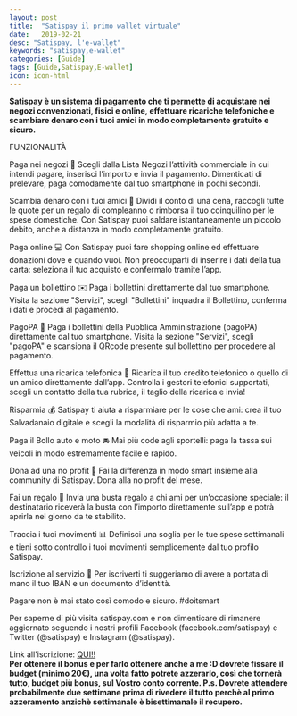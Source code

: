 ```yaml
---
layout: post
title:  "Satispay il primo wallet virtuale"
date:   2019-02-21
desc: "Satispay, l'e-wallet"
keywords: "satispay,e-wallet"
categories: [Guide]
tags: [Guide,Satispay,E-wallet]
icon: icon-html
---
```


**Satispay è un sistema di pagamento che ti permette di acquistare nei negozi convenzionati, fisici e online, effettuare ricariche telefoniche e scambiare denaro con i tuoi amici in modo completamente gratuito e sicuro.**

FUNZIONALITÀ

Paga nei negozi 💸
Scegli dalla Lista Negozi l’attività commerciale in cui intendi pagare, inserisci l’importo e invia il pagamento. Dimenticati di prelevare, paga comodamente dal tuo smartphone in pochi secondi.

Scambia denaro con i tuoi amici 👫
Dividi il conto di una cena, raccogli tutte le quote per un regalo di compleanno o rimborsa il tuo coinquilino per le spese domestiche. Con Satispay puoi saldare istantaneamente un piccolo debito, anche a distanza in modo completamente gratuito.

Paga online 💻
Con Satispay puoi fare shopping online ed effettuare donazioni dove e quando vuoi.
Non preoccuparti di inserire i dati della tua carta: seleziona il tuo acquisto e confermalo tramite l’app.

Paga un bollettino ✉️
Paga i bollettini direttamente dal tuo smartphone. Visita la sezione "Servizi", scegli "Bollettini" inquadra il Bollettino, conferma i dati e procedi al pagamento.

PagoPA 📄
Paga i bollettini della Pubblica Amministrazione (pagoPA) direttamente dal tuo smartphone. Visita la sezione "Servizi", scegli "pagoPA" e scansiona il QRcode presente sul bollettino per procedere al pagamento.

Effettua una ricarica telefonica 📲
Ricarica il tuo credito telefonico o quello di un amico direttamente dall’app. Controlla i gestori telefonici supportati, scegli un contatto della tua rubrica, il taglio della ricarica e invia!

Risparmia 💰
Satispay ti aiuta a risparmiare per le cose che ami: crea il tuo Salvadanaio digitale e scegli la modalità di risparmio più adatta a te.

Paga il Bollo auto e moto 🚘
Mai più code agli sportelli: paga la tassa sui veicoli in modo estremamente facile e rapido.

Dona ad una no profit 💖
Fai la differenza in modo smart insieme alla community di Satispay. Dona alla no profit del mese. 

Fai un regalo 💌
Invia una busta regalo a chi ami per un’occasione speciale: il destinatario riceverà la busta con l’importo direttamente sull’app e potrà aprirla nel giorno da te stabilito. 

Traccia i tuoi movimenti 📊
Definisci una soglia per le tue spese settimanali e tieni sotto controllo i tuoi movimenti semplicemente dal tuo profilo Satispay.

Iscrizione al servizio 📝
Per iscriverti ti suggeriamo di avere a portata di mano il tuo IBAN e un documento d’identità.

Pagare non è mai stato così comodo e sicuro. #doitsmart

Per saperne di più visita satispay.com e non dimenticare di rimanere aggiornato seguendo i nostri profili Facebook (facebook.com/satispay) e Twitter (@satispay) e Instagram (@satispay).

Link all'iscrizione: [QUI!!](https://www.satispay.com/promo/EMILIANOIA)<br>
**Per ottenere il bonus e per farlo ottenere anche a me :D dovrete fissare il budget (minimo 20€), una volta fatto potrete azzerarlo, così che tornerà tutto, budget più bonus, sul Vostro conto corrente.
P.s. Dovrete attendere probabilmente due settimane prima di rivedere il tutto perchè al primo azzeramento anzichè settimanale è bisettimanale il recupero.**
